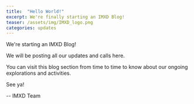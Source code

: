 ```yaml
---
title:  "Hello World!"
excerpt: We're finally starting an IMXD Blog!
teaser: /assets/img/IMXD_logo.png
categories: updates
---
```


We're starting an IMXD Blog!

We will be posting all our updates and calls here.

You can visit this blog section from time to time to know about our ongoing explorations and activities.

See ya!

-- IMXD Team